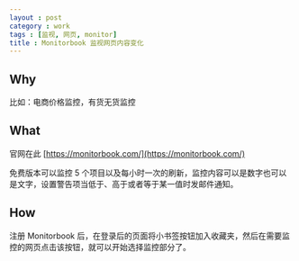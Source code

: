 ```yaml
---
layout : post
category : work
tags : [监视, 网页, monitor]
title : Monitorbook 监视网页内容变化
---
```


## Why

比如：电商价格监控，有货无货监控

## What

官网在此 [https://monitorbook.com/](https://monitorbook.com/)

免费版本可以监控 5 个项目以及每小时一次的刷新，监控内容可以是数字也可以是文字，设置警告项当低于、高于或者等于某一值时发邮件通知。

## How

注册 Monitorbook 后，在登录后的页面将小书签按钮加入收藏夹，然后在需要监控的网页点击该按钮，就可以开始选择监控部分了。
